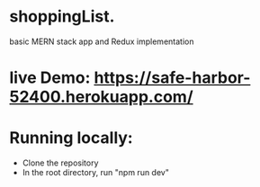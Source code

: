 # shoppingList.
basic MERN stack app and Redux implementation

# live Demo: https://safe-harbor-52400.herokuapp.com/ 

# Running locally: 
  - Clone the repository
  - In the root directory, run "npm run dev"
